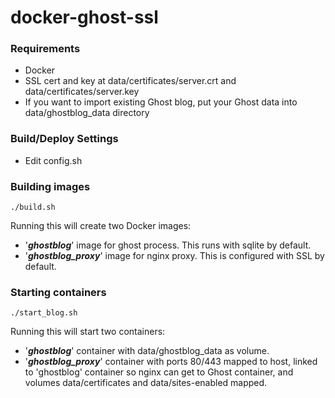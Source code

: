 docker-ghost-ssl
================

### Requirements
* Docker
* SSL cert and key at data/certificates/server.crt and data/certificates/server.key
* If you want to import existing Ghost blog, put your Ghost data into data/ghostblog_data directory

### Build/Deploy Settings
* Edit config.sh

### Building images

    ./build.sh
    
  Running this will create two Docker images:
  * '***ghostblog***' image for ghost process. This runs with sqlite by default.
  * '***ghostblog_proxy***' image for nginx proxy. This is configured with SSL by default.

### Starting containers

    ./start_blog.sh
    
  Running this will start two containers:
  * '***ghostblog***' container with data/ghostblog_data as volume.
  * '***ghostblog_proxy***' container with ports 80/443 mapped to host, linked to 'ghostblog' container so nginx can get to Ghost container, and volumes data/certificates and data/sites-enabled mapped.
